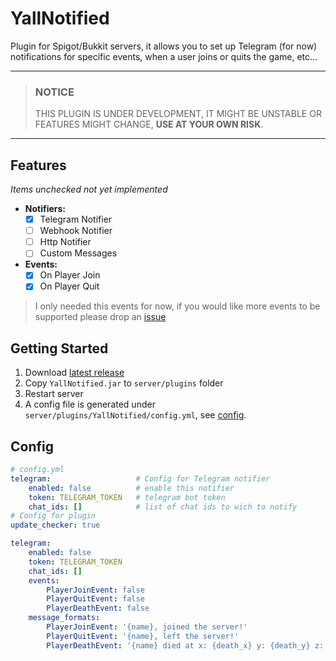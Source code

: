 # YallNotified

Plugin for Spigot/Bukkit servers, it allows you to set up Telegram (for now) notifications for specific events, when a user joins or quits the game, etc...

****
> ### NOTICE
> THIS PLUGIN IS UNDER DEVELOPMENT, IT MIGHT BE UNSTABLE OR FEATURES MIGHT CHANGE, **USE AT YOUR OWN RISK**.
****


## Features
_Items unchecked not yet implemented_

* **Notifiers:**
  - [x] Telegram Notifier
  - [ ] Webhook Notifier
  - [ ] Http Notifier
  - [ ] Custom Messages
* **Events:**
  - [x] On Player Join
  - [x] On Player Quit

> I only needed this events for now, if you would like more events to be supported please drop an [issue](https://github.com/nombrekeff/spigot-event-notifier/issues/new)


## Getting Started
1. Download [latest release](https://github.com/nombrekeff/spigot-event-notifier/releases)
2. Copy `YallNotified.jar` to `server/plugins` folder
3. Restart server
4. A config file is generated under `server/plugins/YallNotified/config.yml`, see [config](#config).


## Config
```yaml
# config.yml
telegram:                   # Config for Telegram notifier
    enabled: false          # enable this notifier
    token: TELEGRAM_TOKEN   # telegram bot token
    chat_ids: []            # list of chat ids to wich to notify
# Config for plugin
update_checker: true

telegram:
    enabled: false
    token: TELEGRAM_TOKEN
    chat_ids: []
    events:
        PlayerJoinEvent: false
        PlayerQuitEvent: false
        PlayerDeathEvent: false
    message_formats:
        PlayerJoinEvent: '{name}, joined the server!'
        PlayerQuitEvent: '{name}, left the server!'
        PlayerDeathEvent: '{name} died at x: {death_x} y: {death_y} z: {death_z} {death_cause}'
```
